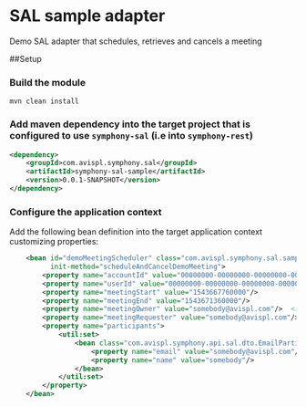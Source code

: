 # SAL sample adapter

Demo SAL adapter that schedules, retrieves and cancels a meeting

##Setup

### Build the module
`mvn clean install`

### Add maven dependency into the target project that is configured to use `symphony-sal` (i.e into `symphony-rest`)
```xml
<dependency>
    <groupId>com.avispl.symphony.sal</groupId>
    <artifactId>symphony-sal-sample</artifactId>
    <version>0.0.1-SNAPSHOT</version>
</dependency>
```

### Configure the application context
Add the following bean definition into the target application context customizing properties:
```xml
    <bean id="demoMeetingScheduler" class="com.avispl.symphony.sal.sample.DemoMeetingScheduler"
          init-method="scheduleAndCancelDemoMeeting">
        <property name="accountId" value="00000000-00000000-00000000-00000000"/> <!-- replace the value with actual account id -->
        <property name="userId" value="00000000-00000000-00000000-00000000"/> <!-- replace the value with actual user id -->
        <property name="meetingStart" value="1543667760000"/>
        <property name="meetingEnd" value="1543671360000"/>
        <property name="meetingOwner" value="somebody@avispl.com"/>  <!-- replace the value with actual email -->
        <property name="meetingRequester" value="somebody@avispl.com"/> <!-- replace the value with actual email -->
        <property name="participants">
            <util:set>
                <bean class="com.avispl.symphony.api.sal.dto.EmailParticipant">
                    <property name="email" value="somebody@avispl.com"/> <!-- replace the value with actual email -->
                    <property name="name" value="somebody"/>
                </bean>
            </util:set>
        </property>
    </bean>
```